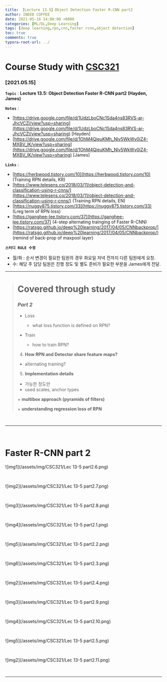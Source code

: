 ```yaml
---
title: 【Lecture 13.5】Object Detection Faster R-CNN part2
author: INEED COFFEE
date: 2021-05-16 14:00:00 +0800
categories: [ML/DL,Deep Learning]
tags: [deep learning,rpn,cnn,faster rcnn,object detection]
toc: true
comments: true
typora-root-url: ../
---
```

# Course Study with [CSC321](https://www.cs.toronto.edu/~rgrosse/courses/csc321_2017/) 



### [2021.05.15]

__`Topic`__ : __Lecture 13.5: Object Detection Faster R-CNN part2 (Hayden, James)__ 

__`Notes`__ : 

- [https://drive.google.com/file/d/1UdzLboCNc1Sda4ns83RVS-ar-JhcVCZl/view?usp=sharing](https://drive.google.com/file/d/1UdzLboCNc1Sda4ns83RVS-ar-JhcVCZl/view?usp=sharing) [Hayden]
- [https://drive.google.com/file/d/1OhM4QieuKMh_Nlv5WkWv0iZ4-MXBV_IK/view?usp=sharing](https://drive.google.com/file/d/1OhM4QieuKMh_Nlv5WkWv0iZ4-MXBV_IK/view?usp=sharing) [James]

__`Links`__ : 

- [https://herbwood.tistory.com/10](https://herbwood.tistory.com/10) (Training RPN details, KR) 
- [https://www.telesens.co/2018/03/11/object-detection-and-classification-using-r-cnns/](https://www.telesens.co/2018/03/11/object-detection-and-classification-using-r-cnns/) (Training RPN details, EN) 
- [https://nuggy875.tistory.com/33](https://nuggy875.tistory.com/33) (Lreg term of RPN loss) 
- [https://ganghee-lee.tistory.com/37](https://ganghee-lee.tistory.com/37) (4-step alternating trainging of Faster R-CNN) 
- [https://ratsgo.github.io/deep%20learning/2017/04/05/CNNbackprop/](https://ratsgo.github.io/deep%20learning/2017/04/05/CNNbackprop/) (remind of back-prop of maxpool layer)

__`스터디 RULE 수정`__ 

- 월/화 : 순서 변경이 필요한 팀원의 경우 화요일 저녁 전까지 다른 팀원에게 요청.
- 수: 해당 주 담당 팀원은 진행 정도 및 별도 준비가 필요한 부분을 James에게 전달.



---
> # Covered through study
>
> ### _Part 2_ 
>
> - Loss
>   
>   - what loss function is defined on  RPN?
> - Train
>   
>   - how to train RPN?
>   
>   
>
> 4. __How RPN and Detector share feature maps?__ 
>
> - alternating training?
>
>   
>
> 5. __Implementation details__ 
>
> - 가능한 정도만
> - used scales, anchor types
>
> \+ __multibox approach (pyramids of filters)__ 
>
> \+ __understanding regression loss of RPN__ 

​	

---

​			
# Faster R-CNN part 2

![img1](/assets/img/CSC321/Lec 13-5 part2.6.png)

​	

![img2](/assets/img/CSC321/Lec 13-5 part2.7.png)

​	

![img3](/assets/img/CSC321/Lec 13-5 part2.8.png)

​	

![img4](/assets/img/CSC321/Lec 13-5 part2.1.png)

​	

![img5](/assets/img/CSC321/Lec 13-5 part2.2.png)

​	

![img6](/assets/img/CSC321/Lec 13-5 part2.3.png)

​	

![img2](/assets/img/CSC321/Lec 13-5 part2.4.png)

​	

![img3](/assets/img/CSC321/Lec 13-5 part2.9.png)

​	

![img4](/assets/img/CSC321/Lec 13-5 part2.10.png)

​	

![img5](/assets/img/CSC321/Lec 13-5 part2.5.png)

​	

![img2](/assets/img/CSC321/Lec 13-5 part2.11.png)


​	


***

​	


